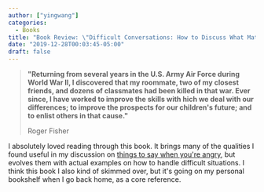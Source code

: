```yaml
---
author: ["yingwang"]
categories:
  - Books
title: "Book Review: \"Difficult Conversations: How to Discuss What Matters\", by Douglas Stone, Bruce Patton, and Sheila Heen"
date: "2019-12-28T00:03:45-05:00"
draft: false
---
```


> **"Returning from several years in the U.S. Army Air Force during World War
> II, I discovered that my roommate, two of my closest friends, and dozens of
> classmates had been killed in that war. Ever since, I have worked to improve
> the skills with hich we deal with our differences; to improve the prospects
> for our children's future; and to enlist others in that cause."**
>
> Roger Fisher

I absolutely loved reading through this book. It brings many of the qualities I
found useful in my discussion on [things to say when you're
angry](/posts/2019/12/06/things_to_say), but evolves them with actual examples
on how to handle difficult situations. I think this book I also kind of skimmed
over, but it's going on my personal bookshelf when I go back home, as a core
reference.

